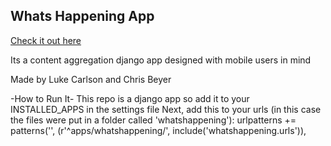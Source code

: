Whats Happening App
-------------------
[Check it out here](www.jlukecarlson.com/apps/whatshappening)

Its a content aggregation django app designed with mobile users in mind

Made by Luke Carlson and Chris Beyer

-How to Run It-
This repo is a django app so add it to your INSTALLED_APPS in the settings file
Next, add this to your urls (in this case the files were put in a folder called 'whatshappening'):
      urlpatterns += patterns('',
                        (r'^apps/whatshappening/', include('whatshappening.urls')),